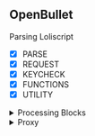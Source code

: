 ## OpenBullet






  <summary>Parsing Loliscript</summary>

  - [x] PARSE
  - [x] REQUEST
  - [x] KEYCHECK
  - [x] FUNCTIONS
  - [x] UTILITY
</details>
<details>
  <summary>Processing Blocks</summary>

  - FUNCTION
    - [x] Constant
    - [x] Base64Encode
    - [x] Base64Decode
    - [x] ToUppercase
    - [x] ToLowercase
    - [x] Length
    - [x] Replace
    - [x] URLEncode
    - [x] URLDecode
    - [x] Hash
    - [x] HMAC
    - [x] RandomNum
    - [x] RandomString
    - [x] CurrentUnixTime
    - [x] UnixTimeToDate
      - [ ] Dynamic DateFormat
    - [x] Ceil
    - [x] Floor
    - [x] Round
    - [ ] Compute
    - [x] CountOccurrences
    - [x] CharAt
    - [x] Substring
    - [x] ReverseString
    - [x] Trim
    - [x] GetRandomUA
    - [x] PBKDF2PKCS5
    - [x] UnixTimeToISO8601
    - [x] Unescape
    - [x] ClearCookies
    - [x] HTMLEntityEncode
    - [x] HTMLEntityDecode
  - REQUEST
    - [x] Standard
    - [x] BasicAuth
    - [x] Multipart
    - [x] Raw

  - PARSE
    - [x] LR
    - [x] CSS
    - [x] JSON
    - [x] REGEX
      - [ ] EncodeOutput
      - [ ] DotMatches

  - KEYCHECK
    - [ ] CUSTOM

  - UTILITY
    - [x] List
    - [x] Variable
    - [x] Conversion
    - [x] File
    - [x] Folder
</details>
<details>
  <summary>Proxy</summary>

  - [x] HTTP
  - [x] HTTPS
  - [x] SOCKS4
  - [x] SCOKS5
</details>
